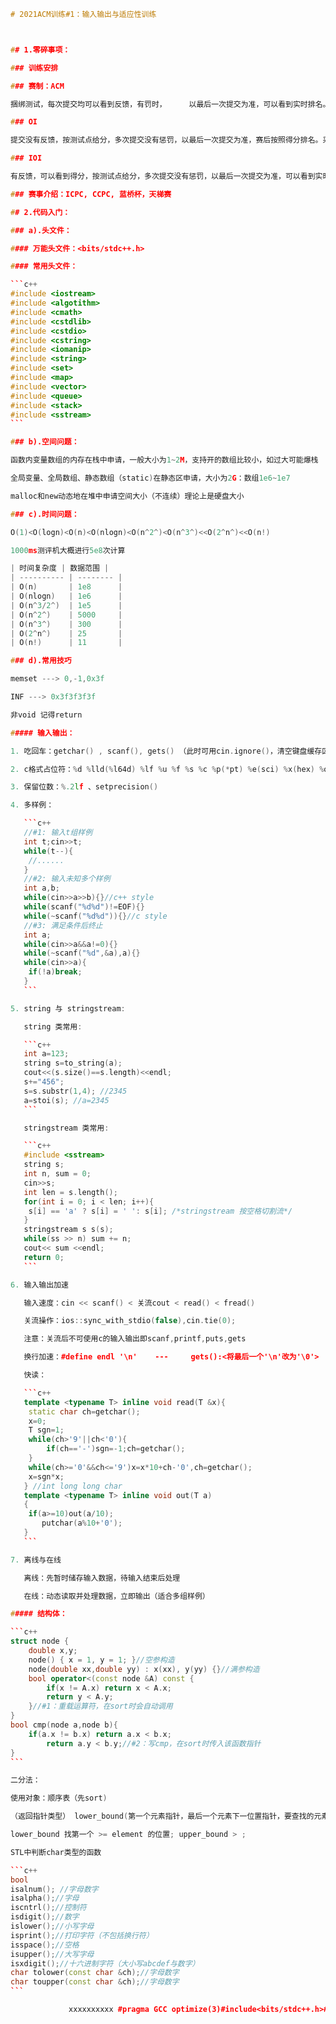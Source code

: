 ````c++
# 2021ACM训练#1：输入输出与适应性训练



## 1.零碎事项：

### 训练安排

### 赛制：ACM

捆绑测试，每次提交均可以看到反馈，有罚时，     以最后一次提交为准，可以看到实时排名。相同通过题数按照答题时间+罚时排名。采用该赛制的比赛有ICPC, CCPC, CodeForces, leetcode周赛与全国编程大赛，牛客小白杯练习赛及挑战赛，传智杯，校赛。

### OI

提交没有反馈，按测试点给分，多次提交没有惩罚，以最后一次提交为准，赛后按照得分排名。采用该赛制的比赛有NOIP，OI, CCF CSP,考研机试，蓝桥杯，牛客OI赛，全国高校计算机能力挑战赛。

### IOI

有反馈，可以看到得分，按测试点给分，多次提交没有惩罚，以最后一次提交为准，可以看到实时排名，按照总得分排名。采用该赛制的比赛有PAT，天梯赛，CCF CCSP，洛谷月赛                    

### 赛事介绍：ICPC, CCPC, 蓝桥杯，天梯赛

## 2.代码入门：

### a).头文件：

#### 万能头文件：<bits/stdc++.h>

#### 常用头文件：

```c++
#include <iostream>
#include <algotithm>
#include <cmath>
#include <cstdlib>
#include <cstdio>
#include <cstring>
#include <iomanip>
#include <string>
#include <set>
#include <map>
#include <vector>
#include <queue>
#include <stack>
#include <sstream> 
```

### b).空间问题：

函数内变量数组的内存在栈中申请，一般大小为1~2M，支持开的数组比较小，如过大可能爆栈

全局变量、全局数组、静态数组（static)在静态区申请，大小为2G：数组1e6~1e7

malloc和new动态地在堆中申请空间大小（不连续）理论上是硬盘大小

### c).时间问题：

O(1)<O(logn)<O(n)<O(nlogn)<O(n^2^)<O(n^3^)<<O(2^n^)<<O(n!)

1000ms测评机大概进行5e8次计算

| 时间复杂度 | 数据范围 |
| ---------- | -------- |
| O(n)       | 1e8      |
| O(nlogn)   | 1e6      |
| O(n^3/2^)  | 1e5      |
| O(n^2^)    | 5000     |
| O(n^3^)    | 300      |
| O(2^n^)    | 25       |
| O(n!)      | 11       |

### d).常用技巧

memset ---> 0,-1,0x3f

INF ---> 0x3f3f3f3f

非void 记得return

##### 输入输出：

1. 吃回车：getchar() , scanf(), gets() （此时可用cin.ignore()，清空键盘缓存区）; *gets慎用*

2. c格式占位符：%d %lld(%l64d) %lf %u %f %s %c %p(*pt) %e(sci) %x(hex) %o(oct)

3. 保留位数：%.2lf 、setprecision()

4. 多样例：

   ```c++
   //#1: 输入t组样例
   int t;cin>>t;
   while(t--){
   	//......
   }
   //#2: 输入未知多个样例
   int a,b;
   while(cin>>a>>b){}//c++ style
   while(scanf("%d%d")!=EOF){}
   while(~scanf("%d%d")){}//c style
   //#3: 满足条件后终止
   int a;
   while(cin>>a&&a!=0){}
   while(~scanf("%d",&a),a){}
   while(cin>>a){
   	if(!a)break;
   }
   ```

5. string 与 stringstream:

   string 类常用:

   ```c++
   int a=123;
   string s=to_string(a);
   cout<<(s.size()==s.length)<<endl;
   s+="456";
   s=s.substr(1,4); //2345
   a=stoi(s); //a=2345
   ```

   stringstream 类常用:

   ```c++
   #include <sstream>
   string s;
   int n, sum = 0;
   cin>>s;
   int len = s.length();
   for(int i = 0; i < len; i++){
   	s[i] == 'a' ? s[i] = ' ': s[i]; /*stringstream 按空格切割流*/
   }
   stringstream s s(s);
   while(ss >> n) sum += n;
   cout<< sum <<endl;
   return 0;
   ```

6. 输入输出加速

   输入速度：cin << scanf() < 关流cout < read() < fread()

   关流操作：ios::sync_with_stdio(false),cin.tie(0);

   注意：关流后不可使用c的输入输出即scanf,printf,puts,gets

   换行加速：#define endl '\n'    ---     gets():<将最后一个'\n'改为'\0'>   ---puts(): <将最后一个'\0'改为'\n'> 

   快读：

   ```c++
   template <typename T> inline void read(T &x){
   	static char ch=getchar();
   	x=0;
   	T sgn=1;
   	while(ch>'9'||ch<'0'){
   		if(ch=='-')sgn=-1;ch=getchar();
   	}
   	while(ch>='0'&&ch<='9')x=x*10+ch-'0',ch=getchar();
   	x=sgn*x;
   } //int long long char
   template <typename T> inline void out(T a)  
   {  
   	if(a>=10)out(a/10);  
       putchar(a%10+'0');  
   }
   ```

7. 离线与在线

   离线：先暂时储存输入数据，待输入结束后处理

   在线：动态读取并处理数据，立即输出（适合多组样例）

##### 结构体：

```c++
struct node {
	double x,y;
	node() { x = 1, y = 1; }//空参构造
	node(double xx,double yy) : x(xx), y(yy) {}//满参构造
	bool operator<(const node &A) const {
        if(x != A.x) return x < A.x;
        return y < A.y;
	}//#1：重载运算符，在sort时会自动调用
}
bool cmp(node a,node b){
    if(a.x != b.x) return a.x < b.x;
        return a.y < b.y;//#2：写cmp，在sort时传入该函数指针
}
```

二分法：

使用对象：顺序表（先sort)

（返回指针类型） lower_bound(第一个元素指针，最后一个元素下一位置指针，要查找的元素)

lower_bound 找第一个 >= element 的位置; upper_bound > ;

STL中判断char类型的函数

```c++
bool
isalnum(); //字母数字
isalpha();//字母
iscntrl();//控制符
isdigit();//数字
islower();//小写字母
isprint();//打印字符（不包括换行符）
isspace();//空格
isupper();//大写字母
isxdigit();//十六进制字符（大小写abcdef与数字）
char tolower(const char &ch);//字母数字
char toupper(const char &ch);//字母数字
```

             xxxxxxxxxx #pragma GCC optimize(3)#include<bits/stdc++.h>#define MAXN 1000005#define MAXM 10000005#define INF 1000000000#define MOD 1000000007#define F first#define S secondusing namespace std;typedef long long ll;typedef pair<int,int> P;int n,m,k,a[MAXN],b[MAXN];P save[2*MAXM];int pa[MAXM],pb[MAXM];int main(){    scanf("%d%d",&n,&m);    for(int i=1;i<=n;i++) scanf("%d",&a[i]);    for(int i=1;i<=m;i++) scanf("%d",&b[i]);    P p=P(0,0),q=P(0,0);    vector<int> va,vb;    memset(pa,0,sizeof(pa));    memset(pb,0,sizeof(pb));    for(int i=1;i<=n;i++)        if(pa[a[i]]) p=P(pa[a[i]],i); else {pa[a[i]]=i; va.push_back(i);}    for(int i=1;i<=m;i++)        if(pb[b[i]]) q=P(pb[b[i]],i); else {pb[b[i]]=i; vb.push_back(i);}    if(p.F!=0&&q.F!=0)    {        printf("%d %d %d %d\n",p.F,p.S,q.F,q.S);        return 0;    }    for(int i=1;i<=20000000;i++) save[i]=P(0,0);    for(int i=0;i<(int)va.size();i++)        for(int j=0;j<(int)vb.size();j++)        {            int sum=a[va[i]]+b[vb[j]];            if(save[sum].F)            {                printf("%d %d %d %d\n",save[sum].F,va[i],min(vb[j],save[sum].S),max(vb[j],save[sum].S));                return 0;            }            save[sum]=P(va[i],vb[j]);        }    puts("-1");    return 0;}c++
````
